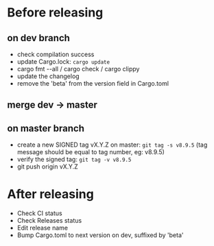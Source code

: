 # Before releasing

## on dev branch
 - check compilation success
 - update Cargo.lock: `cargo update`
 - cargo fmt --all / cargo check / cargo clippy
 - update the changelog
 - remove the 'beta' from the version field in Cargo.toml

## merge dev -> master

## on master branch
 - create a new SIGNED tag vX.Y.Z on master: `git tag -s v8.9.5` (tag message should be equal to tag number, eg: v8.9.5)
 - verify the signed tag: `git tag -v v8.9.5`
 - git push origin vX.Y.Z

# After releasing

 - Check CI status
 - Check Releases status
 - Edit release name
 - Bump Cargo.toml to next version on dev, suffixed by 'beta'

